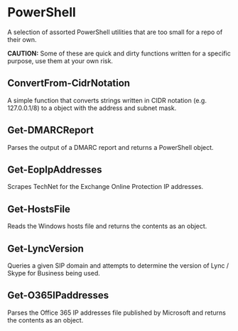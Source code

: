 # PowerShell
A selection of assorted PowerShell utilities that are too small for a repo of their own.

**CAUTION:** Some of these are quick and dirty functions written for a specific purpose, use them at your own risk. 

## ConvertFrom-CidrNotation
A simple function that converts strings written in CIDR notation (e.g. 127.0.0.1/8) to a object with the address and subnet mask.

## Get-DMARCReport
Parses the output of a DMARC report and returns a PowerShell object.

## Get-EopIpAddresses
Scrapes TechNet for the Exchange Online Protection IP addresses.

## Get-HostsFile
Reads the Windows hosts file and returns the contents as an object.

## Get-LyncVersion
Queries a given SIP domain and attempts to determine the version of Lync / Skype for Business being used.

## Get-O365IPaddresses
Parses the Office 365 IP addresses file published by Microsoft and returns the contents as an object.

